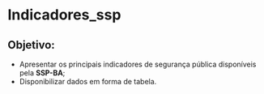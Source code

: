 # Indicadores_ssp

## Objetivo:

- Apresentar os principais indicadores de segurança pública disponíveis pela **SSP-BA**;
- Disponibilizar dados em forma de tabela.
